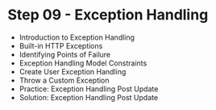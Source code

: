 # Step 09 - Exception Handling

- Introduction to Exception Handling
- Built-in HTTP Exceptions
- Identifying Points of Failure
- Exception Handling Model Constraints
- Create User Exception Handling
- Throw a Custom Exception
- Practice: Exception Handling Post Update
- Solution: Exception Handling Post Update